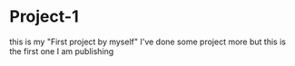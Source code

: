 # Project-1
this is my "First project by myself" I've done some project more but this is the first one I am publishing
